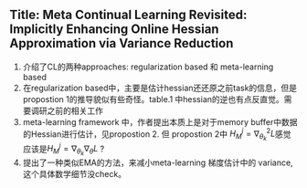 ## Title: Meta Continual Learning Revisited: Implicitly Enhancing Online Hessian Approximation via Variance Reduction
1. 介绍了CL的两种approaches: regularization based 和 meta-learning based
2. 在regularization based中，主要是估计hessian还还原之前task的信息，但是propostion 1的推导貌似有些奇怪。table.1 中hessian的逆也有点反直觉。需要调研之前的相关工作
3. meta-learning framework 中，作者提出本质上是对于memory buffer中数据的Hessian进行估计，见propostion 2. 但 propostion 2中 $H^{j}_M=\nabla^2_{\theta_k} L$感觉应该是$H^{j}_M=\nabla_{\theta_k} \nabla_{\theta} L$ ?
4. 提出了一种类似EMA的方法，来减小meta-learning 梯度估计中的 variance, 这个具体数学细节没check。